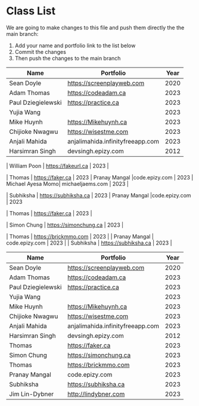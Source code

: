 # Class List

We are going to make changes to this file and push them directly the the main branch:

1. Add your name and portfolio link to the list below
2. Commit the changes
3. Then push the changes to the main branch


| Name                           | Portfolio                                                    | Year       |
| ------------------------------ | ------------------------------------------------------------ | ---------- |
| Sean Doyle                     | https://screenplayweb.com                                    | 2020       |
| Adam Thomas                    | https://codeadam.ca                                          | 2023       |
| Paul Dziegielewski             | https://practice.ca                                          | 2023       |
| Yujia Wang                     |                                                              | 2023       |
| Mike Huynh                     | https://Mikehuynh.ca                                         | 2023       |
| Chijioke Nwagwu                | https://wisestme.com                                         | 2023       |
| Anjali Mahida                  | anjalimahida.infinityfreeapp.com                             | 2023       |
| Harsimran Singh                | devsingh.epizy.com                                           | 2012       |





| William Poon                   | https://fakeurl.ca                                           | 2023       |

| Thomas                         | https://faker.ca                                             | 2023       |
Pranay Mangal                    |code.epizy.com            |   2023
| Michael Ayesa Momo| michaeljaems.com | 2023 | 

| Subhiksha                      | https://subhiksha.ca                                         | 2023       |
Pranay Mangal                    |code.epizy.com            |   2023


| Thomas                         | https://faker.ca                                             | 2023       |

| Simon Chung                    | https://simonchung.ca                                        | 2023       |


| Thomas                         | https://brickmmo.com                                         | 2023       |
| Pranay Mangal                  | code.epizy.com                                               | 2023       |
| Subhiksha                      | https://subhiksha.ca                                         | 2023       |


| Name               | Portfolio                        | Year |
| ------------------ | -------------------------------- | ---- |
| Sean Doyle         | https://screenplayweb.com        | 2020 |
| Adam Thomas        | https://codeadam.ca              | 2023 |
| Paul Dziegielewski | https://practice.ca              | 2023 |
| Yujia Wang         |                                  | 2023 |
| Mike Huynh         | https://Mikehuynh.ca             | 2023 |
| Chijioke Nwagwu    | https://wisestme.com             | 2023 |
| Anjali Mahida      | anjalimahida.infinityfreeapp.com | 2023 |
| Harsimran Singh    | devsingh.epizy.com               | 2012 |
| Thomas             | https://faker.ca                 | 2023 |
| Simon Chung        | https://simonchung.ca            | 2023 |
| Thomas             | https://brickmmo.com             | 2023 |
| Pranay Mangal      | code.epizy.com                   | 2023 |
| Subhiksha          | https://subhiksha.ca             | 2023 |
| Jim Lin-Dybner     | http://lindybner.com             | 2023 |

